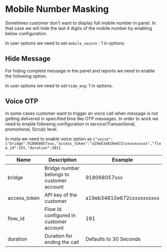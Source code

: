 # Mobile Number Masking

Sometimes customer don't want to display full mobile number in panel. In that case we will hide the last 4 digits of the mobile number by enabling below configuration.

In user options we need to set `mobile_secure` : 1 in options.

## Hide Message

For hiding complete message in the panel and reports we need to enable the following option.

In user options we need to set  `hide_msg`: 1 in options.

## Voice OTP

In some cases customer want to trigger an voice call when message is not getting delivered in speicified time like OTP messages. In order to work we need to enable following configuration in service(Transactional, promotional, Scrub) level.

In meta we need to enable voice option as `{"voice":{"bridge":918068057xxx,"access_token":"a19eb34810e672cxxxxxxxxxx","flow_id":191,"duration":30}}`

|Name|Description|Example|
|--- |--- |--- |
|bridge|Bridge number belongs to customer account|918068057xxx|
|access_token|API key of the customer|a19eb34810e672cxxxxxxxxxx|
|flow_id|Flow Id configured in customer account|191|
|duration|Duration for ending the call|Defaults to 30 Seconds|

